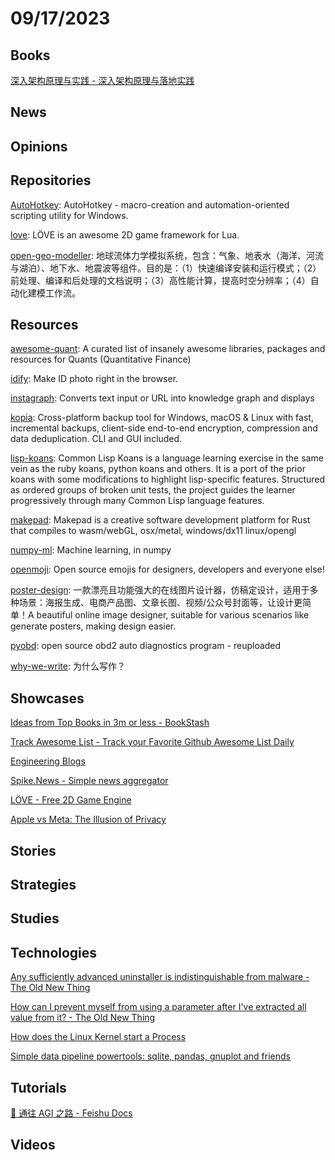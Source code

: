 # 09/17/2023

## Books
[深入架构原理与实践 - 深入架构原理与落地实践](https://thebyte.com.cn/)

## News

## Opinions

## Repositories
[AutoHotkey](https://github.com/AutoHotkey/AutoHotkey): AutoHotkey - macro-creation and automation-oriented scripting utility for Windows.

[love](https://github.com/love2d/love): LÖVE is an awesome 2D game framework for Lua.

[open-geo-modeller](https://gitee.com/lijian-cug/open-geo-modeller): 地球流体力学模拟系统，包含：气象、地表水（海洋、河流与湖泊）、地下水、地震波等组件。目的是：（1）快速编译安装和运行模式；（2）前处理、编译和后处理的文档说明；（3）高性能计算，提高时空分辨率；（4）自动化建模工作流。

## Resources
[awesome-quant](https://github.com/wilsonfreitas/awesome-quant): A curated list of insanely awesome libraries, packages and resources for Quants (Quantitative Finance)

[idify](https://github.com/zhbhun/idify): Make ID photo right in the browser.

[instagraph](https://github.com/yoheinakajima/instagraph): Converts text input or URL into knowledge graph and displays

[kopia](https://github.com/kopia/kopia): Cross-platform backup tool for Windows, macOS & Linux with fast, incremental backups, client-side end-to-end encryption, compression and data deduplication. CLI and GUI included.

[lisp-koans](https://github.com/google/lisp-koans): Common Lisp Koans is a language learning exercise in the same vein as the ruby koans, python koans and others. It is a port of the prior koans with some modifications to highlight lisp-specific features. Structured as ordered groups of broken unit tests, the project guides the learner progressively through many Common Lisp language features.

[makepad](https://github.com/makepad/makepad): Makepad is a creative software development platform for Rust that compiles to wasm/webGL, osx/metal, windows/dx11 linux/opengl

[numpy-ml](https://github.com/ddbourgin/numpy-ml): Machine learning, in numpy

[openmoji](https://github.com/hfg-gmuend/openmoji): Open source emojis for designers, developers and everyone else!

[poster-design](https://github.com/palxiao/poster-design): 一款漂亮且功能强大的在线图片设计器，仿稿定设计，适用于多种场景：海报生成、电商产品图、文章长图、视频/公众号封面等，让设计更简单！A beautiful online image designer, suitable for various scenarios like generate posters, making design easier.

[pyobd](https://github.com/barracuda-fsh/pyobd): open source obd2 auto diagnostics program - reuploaded

[why-we-write](https://github.com/Macin20/why-we-write): 为什么写作？

## Showcases
[Ideas from Top Books in 3m or less - BookStash](https://bookstash.io/)

[Track Awesome List - Track your Favorite Github Awesome List Daily](https://www.trackawesomelist.com/)

[Engineering Blogs](https://engineeringblogs.xyz/)

[Spike.News - Simple news aggregator](https://spike.news/)

[LÖVE - Free 2D Game Engine](https://love2d.org/)

[Apple vs Meta: The Illusion of Privacy](https://growth.design/case-studies/apple-privacy-policy)

## Stories

## Strategies

## Studies

## Technologies
[Any sufficiently advanced uninstaller is indistinguishable from malware - The Old New Thing](https://devblogs.microsoft.com/oldnewthing/20230911-00/?p=108749)

[How can I prevent myself from using a parameter after I've extracted all value from it? - The Old New Thing](https://devblogs.microsoft.com/oldnewthing/20230915-00/?p=108775)

[How does the Linux Kernel start a Process](https://iq.thc.org/how-does-linux-start-a-process)

[Simple data pipeline powertools: sqlite, pandas, gnuplot and friends](https://csvbase.com/blog/5)

## Tutorials
[🌈 通往 AGI 之路 - Feishu Docs](https://waytoagi.feishu.cn/wiki/QPe5w5g7UisbEkkow8XcDmOpn8e)

## Videos
